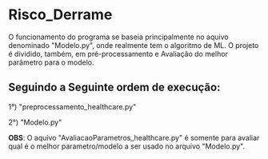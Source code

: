 # Risco_Derrame

O funcionamento do programa se baseia principalmente no aquivo denominado "Modelo.py", onde realmente tem o algoritmo de ML.
O projeto é dividido, também, em pré-processamento e Avaliação do melhor parâmetro para o modelo.

## **Seguindo a Seguinte ordem de execução:**

1°) "preprocessamento_healthcare.py"

2°) "Modelo.py"

**OBS**: O aquivo "AvaliacaoParametros_healthcare.py" é somente para avaliar qual é o melhor parametro/modelo a ser usado no arquivo "Modelo.py".

